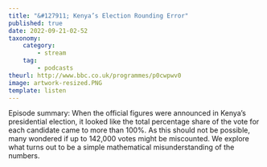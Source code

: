 ```yaml
---
title: "&#127911; Kenya’s Election Rounding Error"
published: true
date: 2022-09-21-02-52
taxonomy:
    category:
        - stream
    tag:
        - podcasts
theurl: http://www.bbc.co.uk/programmes/p0cwpwv0
image: artwork-resized.PNG
template: listen
---
```


Episode summary: When the official figures were announced in Kenya&rsquo;s presidential election, it looked like the total percentage share of the vote for each candidate came to more than 100%. As this should not be possible, many wondered if up to 142,000 votes might be miscounted. We explore what turns out to be a simple mathematical misunderstanding of the numbers.
